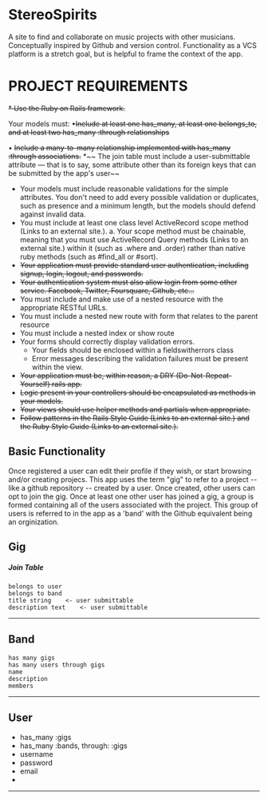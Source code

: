 # StereoSpirits

A site to find and collaborate on music projects with other musicians. Conceptually inspired by Github and version control. Functionality as a VCS platform is a stretch goal, but is helpful to frame the context of the app.

# PROJECT REQUIREMENTS

~~* Use the Ruby on Rails framework.~~

Your models must:
•~~Include at least one has_many, at least one belongs_to, and at least two has_many :through relationships~~

• ~~Include a many-to-many relationship implemented with has_many :through associations.~~
*~~ The join table must include a user-submittable attribute — that is to say, some attribute other than its foreign keys that can be submitted by the app's user~~
* Your models must include reasonable validations for the simple attributes. You don't need to add every possible validation or duplicates, such as presence and a minimum length, but the models should defend against invalid data.
* You must include at least one class level ActiveRecord scope method (Links to an external site.). a. Your scope method must be chainable, meaning that you must use ActiveRecord Query methods (Links to an external site.) within it (such as .where and .order) rather than native ruby methods (such as #find_all or #sort).
* ~~Your application must provide standard user authentication, including signup, login, logout, and passwords.~~
* ~~Your authentication system must also allow login from some other service. Facebook, Twitter, Foursquare, Github, etc...~~
* You must include and make use of a nested resource with the appropriate RESTful URLs.
* You must include a nested new route with form that relates to the parent resource
* You must include a nested index or show route
* Your forms should correctly display validation errors.
	* Your fields should be enclosed within a fieldswitherrors class
	* Error messages describing the validation failures must be present within the view.
* ~~Your application must be, within reason, a DRY (Do-Not-Repeat-Yourself) rails app.~~
* ~~Logic present in your controllers should be encapsulated as methods in your models.~~
* ~~Your views should use helper methods and partials when appropriate.~~
* ~~Follow patterns in the Rails Style Guide (Links to an external site.) and the Ruby Style Guide (Links to an external site.).~~
## Basic Functionality
Once registered a user can edit their profile if they wish, or start browsing and/or creating projecs. This app uses the term "gig" to refer to a project -- like a github repository -- created by a user. Once created, other users can opt to join the gig. Once at least one other user has joined a gig, a group is formed containing all of the users associated with the project. This group of users is referred to in the app as a 'band' with the Github equivalent being an orginization. 
## Gig 
##### Join Table

	belongs to user
	belongs to band
	title string 	<- user submittable
	description text 	<- user submittable
---

## Band
	has many gigs
	has many users through gigs
	name
	description
	members
---

## User
* has_many :gigs
* has_many :bands, through: :gigs
* username
* password
* email
* 
---